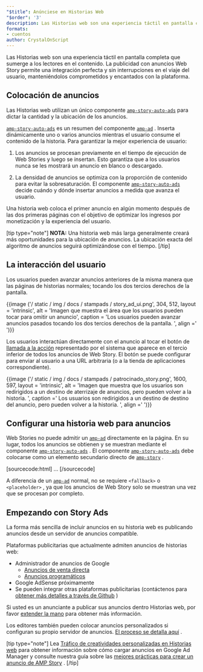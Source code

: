 ```yaml
---
"$title": Anúnciese en Historias Web
"$order": '3'
description: Las Historias web son una experiencia táctil en pantalla completa que sumerge a los lectores en el contenido. La publicidad con anuncios de AMP Story permite una experiencia fluida y sin interrupciones ...
formats:
- cuentos
author: CrystalOnScript
---
```


Las Historias web son una experiencia táctil en pantalla completa que sumerge a los lectores en el contenido. La publicidad con anuncios Web Story permite una integración perfecta y sin interrupciones en el viaje del usuario, manteniéndolos comprometidos y encantados con la plataforma.

## Colocación de anuncios

Las Historias web utilizan un único componente [`amp-story-auto-ads`](../../../documentation/components/reference/amp-story-auto-ads.md) para dictar la cantidad y la ubicación de los anuncios.

[`amp-story-auto-ads`](../../../documentation/components/reference/amp-story-auto-ads.md) es un resumen del componente [`amp-ad`](../../../documentation/components/reference/amp-ad.md) . Inserta dinámicamente uno o varios anuncios mientras el usuario consume el contenido de la historia. Para garantizar la mejor experiencia de usuario:

1. Los anuncios se procesan previamente en el tiempo de ejecución de Web Stories y luego se insertan. Esto garantiza que a los usuarios nunca se les mostrará un anuncio en blanco o descargado.

2. La densidad de anuncios se optimiza con la proporción de contenido para evitar la sobresaturación. El componente [`amp-story-auto-ads`](../../../documentation/components/reference/amp-story-auto-ads.md) decide cuándo y dónde insertar anuncios a medida que avanza el usuario.

Una historia web coloca el primer anuncio en algún momento después de las dos primeras páginas con el objetivo de optimizar los ingresos por monetización y la experiencia del usuario.

<amp-anim width="360" height="640" src="/static/img/docs/stampads/stamp_gif_ad.gif">
  <amp-img placeholder width="360" height="640" src="/static/img/docs/stampads/stamp_gif_still.png">
  </amp-img></amp-anim>

[tip type="note"] **NOTA:** Una historia web más larga generalmente creará más oportunidades para la ubicación de anuncios. La ubicación exacta del algoritmo de anuncios seguirá optimizándose con el tiempo. [/tip]

## La interacción del usuario

Los usuarios pueden avanzar anuncios anteriores de la misma manera que las páginas de historias normales; tocando los dos tercios derechos de la pantalla.

{{image ('/ static / img / docs / stampads / story_ad_ui.png', 304, 512, layout = 'intrinsic', alt = 'Imagen que muestra el área que los usuarios pueden tocar para omitir un anuncio', caption = 'Los usuarios pueden avanzar anuncios pasados tocando los dos tercios derechos de la pantalla. ', align =' ')}}

Los usuarios interactúan directamente con el anuncio al tocar el botón de [llamada a la acción](story_ads_best_practices.md#call-to-action-button-text-enum) representado por el sistema que aparece en el tercio inferior de todos los anuncios de Web Story. El botón se puede configurar para enviar al usuario a una URL arbitraria (o a la tienda de aplicaciones correspondiente).

{{image ('/ static / img / docs / stampads / patrocinado_story.png', 1600, 597, layout = 'intrinsic', alt = 'Imagen que muestra que los usuarios son redirigidos a un destino de aterrizaje de anuncios, pero pueden volver a la historia. ', caption =' Los usuarios son redirigidos a un destino de destino del anuncio, pero pueden volver a la historia. ', align =' ')}}

## Configurar una historia web para anuncios

Web Stories no puede admitir un [`amp-ad`](../../../documentation/components/reference/amp-ad.md) directamente en la página. En su lugar, todos los anuncios se obtienen y se muestran mediante el componente [`amp-story-auto-ads`](../../../documentation/components/reference/amp-story-auto-ads.md) . El componente [`amp-story-auto-ads`](../../../documentation/components/reference/amp-story-auto-ads.md) debe colocarse como un elemento secundario directo de [`amp-story`](../../../documentation/components/reference/amp-story.md) .

[sourcecode:html]
<amp-story>
  <amp-story-auto-ads>
    <script type="application/json">
      {
        "ad-attributes": {
          // ad server configuration
        }
      }
    </script>
  </amp-story-auto-ads>
  <amp-story-page>
  ...
</amp-story>
[/sourcecode]

A diferencia de un [`amp-ad`](../../../documentation/components/reference/amp-ad.md) normal, no se requiere `<fallback>` o `<placeholder>` , ya que los anuncios de Web Story solo se muestran una vez que se procesan por completo.

## Empezando con Story Ads

La forma más sencilla de incluir anuncios en su historia web es publicando anuncios desde un servidor de anuncios compatible.

Plataformas publicitarias que actualmente admiten anuncios de historias web:

- Administrador de anuncios de Google
    - [Anuncios de venta directa](https://support.google.com/admanager/answer/9038178)
    - [Anuncios programáticos](https://support.google.com/admanager/answer/9416436)
- Google AdSense próximamente
- Se pueden integrar otras plataformas publicitarias (contáctenos para [obtener más detalles a través de Github](https://github.com/ampproject/amphtml/issues/30769) )

Si usted es un anunciante a publicar sus anuncios dentro Historias web, por favor [extender la mano](mailto:story-ads-wg@google.com) para obtener más información.

Los editores también pueden colocar anuncios personalizados si configuran su propio servidor de anuncios. [El proceso se detalla aquí](https://github.com/ampproject/amphtml/blob/master/extensions/amp-story/amp-story-ads.md#publisher-placed-ads) .

[tip type="note"] Lea [Tráfico de creatividades personalizadas en Historias web](https://support.google.com/admanager/answer/9038178) para obtener información sobre cómo cargar anuncios en Google Ad Manager y consulte nuestra guía sobre las [mejores prácticas para crear un anuncio de AMP Story](story_ads_best_practices.md) . [/tip]
